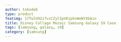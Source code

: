```yaml
---
author: tokodab
type: product
featimg: 17TwlU92z7vzCZyl5pVKzphnWeWYXbAin
title: Disney Collage Mozaic Samsung Galaxy S9 Case
tags: [samsung, galaxy, s9]
category: [samsung]
---
```

